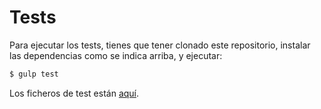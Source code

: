 # Tests
Para ejecutar los tests, tienes que tener clonado este repositorio, instalar las dependencias como se indica arriba, y ejecutar:
```bash
$ gulp test
```
Los ficheros de test están [aquí](https://github.com/WolfYe98/Proyecto_IV_Bate/tree/master/test).
